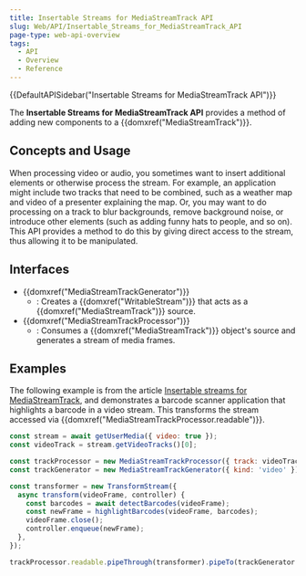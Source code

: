 ```yaml
---
title: Insertable Streams for MediaStreamTrack API
slug: Web/API/Insertable_Streams_for_MediaStreamTrack_API
page-type: web-api-overview
tags:
  - API
  - Overview
  - Reference
---
```


{{DefaultAPISidebar("Insertable Streams for MediaStreamTrack API")}}

The **Insertable Streams for MediaStreamTrack API** provides a method of adding new components to a {{domxref("MediaStreamTrack")}}.

## Concepts and Usage

When processing video or audio, you sometimes want to insert additional elements or otherwise process the stream. For example, an application might include two tracks that need to be combined, such as a weather map and video of a presenter explaining the map. Or, you may want to do processing on a track to blur backgrounds, remove background noise, or introduce other elements (such as adding funny hats to people, and so on). This API provides a method to do this by giving direct access to the stream, thus allowing it to be manipulated.

## Interfaces

- {{domxref("MediaStreamTrackGenerator")}}
  - : Creates a {{domxref("WritableStream")}} that acts as a {{domxref("MediaStreamTrack")}} source.
- {{domxref("MediaStreamTrackProcessor")}}
  - : Consumes a {{domxref("MediaStreamTrack")}} object's source and generates a stream of media frames.

## Examples

The following example is from the article [Insertable streams for MediaStreamTrack](https://web.dev/mediastreamtrack-insertable-media-processing/), and demonstrates a barcode scanner application that highlights a barcode in a video stream. This transforms the stream accessed via {{domxref("MediaStreamTrackProcessor.readable")}}.

```js
const stream = await getUserMedia({ video: true });
const videoTrack = stream.getVideoTracks()[0];

const trackProcessor = new MediaStreamTrackProcessor({ track: videoTrack });
const trackGenerator = new MediaStreamTrackGenerator({ kind: 'video' });

const transformer = new TransformStream({
  async transform(videoFrame, controller) {
    const barcodes = await detectBarcodes(videoFrame);
    const newFrame = highlightBarcodes(videoFrame, barcodes);
    videoFrame.close();
    controller.enqueue(newFrame);
  },
});

trackProcessor.readable.pipeThrough(transformer).pipeTo(trackGenerator.writable);
```
